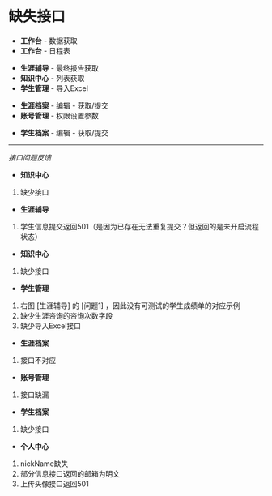 # 缺失接口

* **工作台**    -  数据获取
* **工作台**    -  日程表
<!-- * **生涯辅导**  -  基本信息填写 -->
<!-- * **生涯辅导**  -  成绩单上传 -->
* **生涯辅导**  -  最终报告获取
* **知识中心**  -  列表获取
* **学生管理**  -  导入Excel
<!-- * **学生管理**  -  编辑         -  获取/提交 -->
* **生涯档案**  -  编辑         -  获取/提交
* **账号管理**  -  权限设置参数
<!-- * **账号管理**  -  老师账号生成 -->
<!-- * **账号管理**  -  邀请码 -->
* **学生档案**  -  编辑         -  获取/提交
<!-- * **档案管理**  -  职业发展咨询  -  报告提交 -->
<!-- * **个人中心**  -  基本设置 -->
<!-- * **个人中心**  -  基本设置      -  头像上传 -->
<!-- * **个人中心**  -  账号设置      -  家长账号生成 -->


---
*接口问题反馈*

* **知识中心**
1. 缺少接口

* **生涯辅导**
1. 学生信息提交返回501（是因为已存在无法重复提交？但返回的是未开启流程状态）

* **知识中心**
1. 缺少接口

* **学生管理**
1. 右图 [生涯辅导] 的 [问题1] ，因此没有可测试的学生成绩单的对应示例
2. 缺少生涯咨询的咨询次数字段
3. 缺少导入Excel接口

* **生涯档案**
1. 接口不对应

* **账号管理**
1. 接口缺漏

* **学生档案**
1. 缺少接口

* **个人中心**
1. nickName缺失
2. 部分信息接口返回的邮箱为明文
3. 上传头像接口返回501